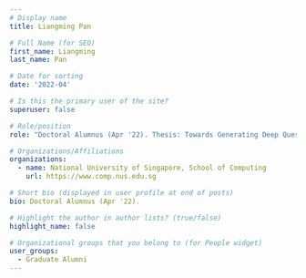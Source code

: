 ```yaml
---
# Display name
title: Liangming Pan

# Full Name (for SEO) 
first_name: Liangming
last_name: Pan

# Date for sorting
date: '2022-04'

# Is this the primary user of the site?
superuser: false

# Role/position
role: "Doctoral Alumnus (Apr '22). Thesis: Towards Generating Deep Questions from Text."

# Organizations/Affiliations
organizations:
  - name: National University of Singapore, School of Computing
    url: https://www.comp.nus.edu.sg

# Short bio (displayed in user profile at end of posts)
bio: Doctoral Alumnus (Apr '22). 

# Highlight the author in author lists? (true/false)
highlight_name: false

# Organizational groups that you belong to (for People widget)
user_groups:
  - Graduate Alumni
---
```

